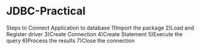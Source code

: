 # JDBC-Practical
 Steps to Connect Application to database
1)Import the package
2)Load and Register driver
3)Create Connection
4)Create Statement
5)Execute the query
6)Process the results
7)Close the connection
